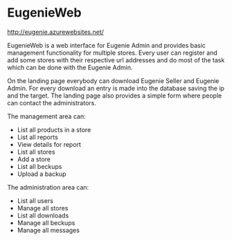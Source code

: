 # EugenieWeb

http://eugenie.azurewebsites.net/

EugenieWeb is a web interface for Eugenie Admin and provides basic management functionality for multiple stores. 
Every user can register and add some stores with their respective url addresses and do most of the task which can be done with the Eugenie Admin.

On the landing page everybody can download Eugenie Seller and Eugenie Admin. For every download an entry is made into the database saving the ip and the target.
The landing page also provides a simple form where people can contact the administrators.

The management area can:

- List all products in a store
- List all reports
- View details for report
- List all stores
- Add a store
- List all beckups
- Upload a backup

The administration area can:

- List all users
- Manage all stores
- List all downloads
- Manage all beckups
- Manage all messages